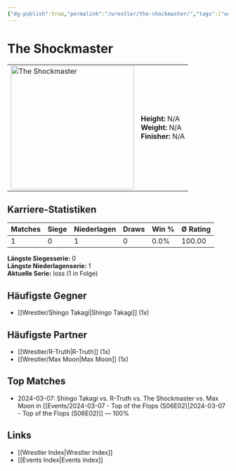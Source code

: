 ```yaml
---
{"dg-publish":true,"permalink":"/wrestler/the-shockmaster/","tags":["wrestler"],"noteIcon":"","created":"2025-08-11T09:33:21.470+02:00"}
---
```



# The Shockmaster

<table>
<tr>
<td><img src="The Shockmaster.png" width="280" alt="The Shockmaster"></td>
<td>
<b>Height:</b> N/A<br>
<b>Weight:</b> N/A<br>
<b>Finisher:</b> N/A<br>
</td>
</tr>
</table>

## Karriere-Statistiken

| Matches | Siege | Niederlagen | Draws | Win % | Ø Rating |
|---------|-------|-------------|-------|-------|-----------|
| 1 | 0 | 1 | 0 | 0.0% | 100.00 |

**Längste Siegesserie:** 0<br>**Längste Niederlagenserie:** 1<br>**Aktuelle Serie:** loss (1 in Folge)


## Häufigste Gegner
- [[Wrestler/Shingo Takagi\|Shingo Takagi]] (1x)

## Häufigste Partner
- [[Wrestler/R-Truth\|R-Truth]] (1x)
- [[Wrestler/Max Moon\|Max Moon]] (1x)

## Top Matches
- 2024-03-07: Shingo Takagi vs. R-Truth vs. The Shockmaster vs. Max Moon in [[Events/2024-03-07 - Top of the Flops (S06E02)\|2024-03-07 - Top of the Flops (S06E02)]] — 100%

## Links
- [[Wrestler Index\|Wrestler Index]]
- [[Events Index\|Events Index]]
